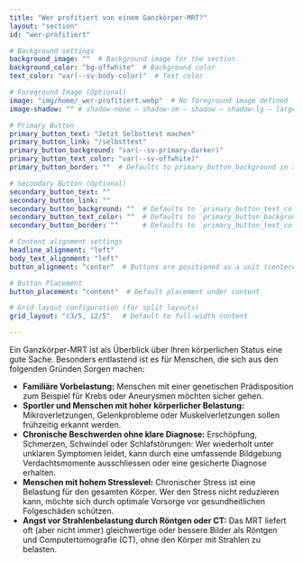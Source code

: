 ```yaml
---
title: "Wer profitiert von einem Ganzkörper‑MRT?"
layout: "section"
id: "wer-profitiert"

# Background settings
background_image: ""  # Background image for the section
background_color: "bg-offwhite"  # Background color
text_color: "var(--sv-body-color)"  # Text color

# Foreground Image (Optional)
image: "img/home/_wer-profitiert.webp"  # No foreground image defined
image-shadow: "" # shadow-none – shadow-sm – shadow – shadow-lg – large shadow 

# Primary Button
primary_button_text: "Jetzt Selbsttest machen"
primary_button_link: "/selbsttest"
primary_button_background: "var(--sv-primary-darker)"
primary_button_text_color: "var(--sv-offwhite)"
primary_button_border: ""  # Defaults to primary_button_background in the partial

# Secondary Button (Optional)
secondary_button_text: ""
secondary_button_link: ""
secondary_button_background: ""  # Defaults to `primary_button_text_color` if left empty
secondary_button_text_color: ""  # Defaults to `primary_button_background` if left empty
secondary_button_border: ""      # Defaults to `primary_button_text_color` if left empty (inverted colors)

# Content alignment settings
headline_alignment: "left"
body_text_alignment: "left"
button_alignment: "center"  # Buttons are positioned as a unit (centered by default)

# Button Placement
button_placement: "content"  # Default placement under content

# Grid layout configuration (for split layouts)
grid_layout: "c3/5, i2/5"   # Default to full-width content

---
```


Ein Ganzkörper-MRT ist als Überblick über Ihren körperlichen Status eine gute Sache. Besonders entlastend ist es für Menschen, die sich aus den folgenden Gründen Sorgen machen:

- **Familiäre Vorbelastung:** Menschen mit einer genetischen Prädisposition zum Beispiel für Krebs oder Aneurysmen möchten sicher gehen.
- **Sportler und Menschen mit hoher körperlicher Belastung:** Mikroverletzungen, Gelenkprobleme oder Muskelverletzungen sollen frühzeitig erkannt werden.
- **Chronische Beschwerden ohne klare Diagnose:** Erschöpfung, Schmerzen, Schwindel oder Schlafstörungen: Wer wiederholt unter unklaren Symptomen leidet, kann durch eine umfassende Bildgebung Verdachtsmomente ausschliessen oder eine gesicherte Diagnose erhalten.
- **Menschen mit hohem Stresslevel:** Chronischer Stress ist eine Belastung für den gesamten Körper. Wer den Stress nicht reduzieren kann, möchte sich durch optimale Vorsorge vor gesundheitlichen Folgeschäden schützen.
- **Angst vor Strahlenbelastung durch Röntgen oder CT:** Das MRT liefert oft (aber nicht immer) gleichwertige oder bessere Bilder als Röntgen und Computertomografie (CT), ohne den Körper mit Strahlen zu belasten.
